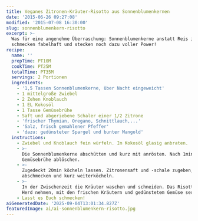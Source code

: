 ```yaml
---
title: Veganes Zitronen-Kräuter-Risotto aus Sonnenblumenkernen
date: '2015-06-26 09:27:08'
modified: '2015-07-08 16:30:00'
slug: sonnenblumenkern-risotto
excerpt: >-
  Was für eine angenehme Überraschung: Sonnenblumenkerne anstatt Reis im Risotto
  schmecken fabelhaft und stecken noch dazu voller Power!
recipe:
  name: ''
  prepTime: PT10M
  cookTime: PT25M
  totalTime: PT35M
  servings: 2 Portionen
  ingredients:
    - '1,5 Tassen Sonnenblumenkerne, über Nacht eingeweicht'
    - 1 mittelgroße Zwiebel
    - 2 Zehen Knoblauch
    - 1 EL Kokosöl
    - 1 Tasse Gemüsebrühe
    - Saft und abgeriebene Schaler einer 1/2 Zitrone
    - 'frischer Thymian, Oregano, Schnittlauch,...'
    - 'Salz, frisch gemahlener Pfeffer'
    - 'dazu: gedünsteter Spargel und bunter Mangold'
  instructions:
    - Zwiebel und Knoblauch fein würfeln. Im Kokosöl glasig anbraten.
    - >-
      Die Sonnenblumenkerne abschütten und kurz mit anrösten. Nach 1min mit der
      Gemüsebrühe ablöschen.
    - >-
      Zugedeckt 20min köcheln lassen. Zitronensaft und -schale zugeben,
      abschmecken und kurz weiterköcheln.
    - >-
      In der Zwischenzeit die Kräuter waschen und schneiden. Das Risotto vom
      Herd nehmen, mit den frischen Kräutern und gedünstetem Gemüse servieren.
    - Lasst es Euch schmecken!
aiGeneratedDate: '2025-09-04T13:01:34.827Z'
featuredImage: ai/ai-sonnenblumenkern-risotto.jpg
---
```


[<!-- Image removed (no copyright): sonnenblumenkern-risotto-1-640x424.jpg -->](https://www.veganblatt.com/i/sonnenblumenkern-risotto-1.jpg)
